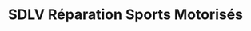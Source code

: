 ---
title: "SDLV Réparation Sports Motorisés"
url: /vaudreuil-dorion/sdlv-reparation-sports-motorises/
shop: Autowerkstatt
---